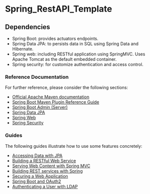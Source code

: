 # Spring_RestAPI_Template

## Dependencies
* Spring Boot: provides actuators endpoints.
* Spring Data JPA: to persists data in SQL using Spring Data and Hibernate.
* Spring web: including RESTful application using SpringMVC. Uses Apache Tomcat as
the default embedded container.
* Spring security: for customize authentication and access control.

### Reference Documentation
For further reference, please consider the following sections:

* [Official Apache Maven documentation](https://maven.apache.org/guides/index.html)
* [Spring Boot Maven Plugin Reference Guide](https://docs.spring.io/spring-boot/docs/2.3.0.M1/maven-plugin/)
* [Spring Boot Admin (Server)](https://codecentric.github.io/spring-boot-admin/current/#getting-started)
* [Spring Data JPA](https://docs.spring.io/spring-boot/docs/2.3.0.M1/reference/htmlsingle/#boot-features-jpa-and-spring-data)
* [Spring Web](https://docs.spring.io/spring-boot/docs/2.3.0.M1/reference/htmlsingle/#boot-features-developing-web-applications)
* [Spring Security](https://docs.spring.io/spring-boot/docs/2.3.0.M1/reference/htmlsingle/#boot-features-security)

### Guides
The following guides illustrate how to use some features concretely:

* [Accessing Data with JPA](https://spring.io/guides/gs/accessing-data-jpa/)
* [Building a RESTful Web Service](https://spring.io/guides/gs/rest-service/)
* [Serving Web Content with Spring MVC](https://spring.io/guides/gs/serving-web-content/)
* [Building REST services with Spring](https://spring.io/guides/tutorials/bookmarks/)
* [Securing a Web Application](https://spring.io/guides/gs/securing-web/)
* [Spring Boot and OAuth2](https://spring.io/guides/tutorials/spring-boot-oauth2/)
* [Authenticating a User with LDAP](https://spring.io/guides/gs/authenticating-ldap/)